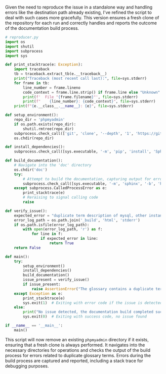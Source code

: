Given the need to reproduce the issue in a standalone way and handling errors like the destination path already existing, I've refined the script to deal with such cases more gracefully. This version ensures a fresh clone of the repository for each run and correctly handles and reports the outcome of the documentation build process.

```python
# reproducer.py
import os
import shutil
import subprocess
import sys

def print_stacktrace(e: Exception):
    import traceback
    tb = traceback.extract_tb(e.__traceback__)
    print("Traceback (most recent call last):", file=sys.stderr)
    for frame in tb:
        line_number = frame.lineno
        code_context = frame.line.strip() if frame.line else "Unknown"
        print(f'  File "{frame.filename}"', file=sys.stderr)
        print(f"    {line_number}: {code_context}", file=sys.stderr)
    print(f"{e.__class__.__name__}: {e}", file=sys.stderr)

def setup_environment():
    repo_dir = 'phpmyadmin'
    if os.path.exists(repo_dir):
        shutil.rmtree(repo_dir)
    subprocess.check_call(['git', 'clone', '--depth', '1', 'https://github.com/phpmyadmin/phpmyadmin.git'])
    os.chdir(repo_dir)

def install_dependencies():
    subprocess.check_call([sys.executable, '-m', 'pip', 'install', 'Sphinx==3.0.0'])

def build_documentation():
    # Navigate into the 'doc' directory
    os.chdir('doc')
    try:
        # Attempt to build the documentation, capturing output for error detection
        subprocess.check_call([sys.executable, '-m', 'sphinx', '-b', 'html', '.', '_build/html'])
    except subprocess.CalledProcessError as e:
        print_stacktrace(e)
        # Reraising to signal calling code
        raise

def verify_issue():
    expected_error = "duplicate term description of mysql, other instance in glossary"
    error_log_path = os.path.join('_build', 'html', 'stderr')
    if os.path.isfile(error_log_path):
        with open(error_log_path, 'r') as f:
            for line in f:
                if expected_error in line:
                    return True
    return False

def main():
    try:
        setup_environment()
        install_dependencies()
        build_documentation()
        issue_present = verify_issue()
        if issue_present:
            raise AssertionError("The glossary contains a duplicate term with a different case.")
    except Exception as e:
        print_stacktrace(e)
        sys.exit(1)  # Exiting with error code if the issue is detected or any error occurs
    else:
        print("No issue detected, the documentation build completed successfully.")
        sys.exit(0)  # Exiting with success code, no issue found

if __name__ == '__main__':
    main()
```

This script will now remove an existing `phpmyadmin` directory if it exists, ensuring that a fresh clone is always performed. It navigates into the necessary directories for operations and checks the output of the build process for errors related to duplicate glossary terms. Errors during the build process are captured and reported, including a stack trace for debugging purposes.